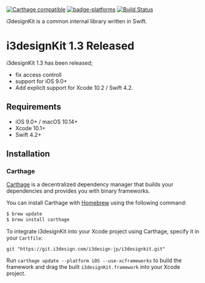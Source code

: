 [![Carthage compatible](https://img.shields.io/badge/Carthage-compatible-4BC51D.svg?style=flat)](https://git.i3design.com/i3design-jp/i3designkit)
[![badge-platforms](https://img.shields.io/badge/platforms-iOS-lightgrey.svg)](https://git.i3design.com/i3design-jp/i3designkit)
[![Build Status](https://app.bitrise.io/app/2c190686a3e0b37a/status.svg?token=UG7hPvAB5C1QFyXNmdd87w&branch=master)](https://app.bitrise.io/app/2c190686a3e0b37a)


i3designKit is a common internal library written in Swift.

# i3designKit 1.3 Released
i3designKit 1.3 has been released;
- fix access controll
- support for iOS 9.0+
- Add explicit support for Xcode 10.2 / Swift 4.2.

## Requirements

- iOS 9.0+ / macOS 10.14+
- Xcode 10.1+
- Swift 4.2+

## Installation

### Carthage

[Carthage](https://github.com/Carthage/Carthage) is a decentralized dependency manager that builds your dependencies and provides you with binary frameworks.

You can install Carthage with [Homebrew](https://brew.sh/) using the following command:

```bash
$ brew update
$ brew install carthage
```

To integrate i3designKit into your Xcode project using Carthage, specify it in your `Cartfile`:

```ogdl
git "https://git.i3design.com/i3design-jp/i3designkit.git"
```

Run `carthage update --platform iOS --use-xcframeworks` to build the framework and drag the built `i3designKit.framework` into your Xcode project.
